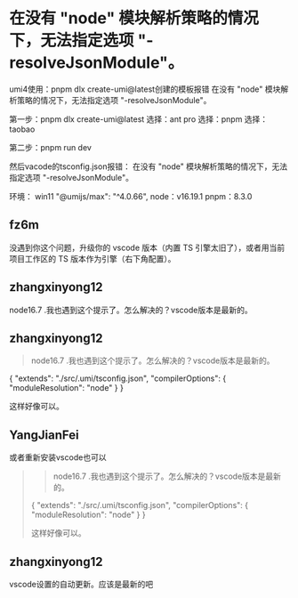 # 在没有 "node" 模块解析策略的情况下，无法指定选项 "-resolveJsonModule"。

umi4使用：pnpm dlx create-umi@latest创建的模板报错
在没有 "node" 模块解析策略的情况下，无法指定选项 "-resolveJsonModule"。

第一步：pnpm dlx create-umi@latest
选择：ant pro
选择：pnpm
选择：taobao

第二步：pnpm run dev

然后vacode的tsconfig.json报错：
在没有 "node" 模块解析策略的情况下，无法指定选项 "-resolveJsonModule"。

环境：
win11
"@umijs/max": "^4.0.66",
node：v16.19.1
pnpm：8.3.0

## fz6m

没遇到你这个问题，升级你的 vscode 版本（内置 TS 引擎太旧了），或者用当前项目工作区的 TS 版本作为引擎（右下角配置）。

## zhangxinyong12

node16.7 .我也遇到这个提示了。怎么解决的？vscode版本是最新的。

## zhangxinyong12

> node16.7 .我也遇到这个提示了。怎么解决的？vscode版本是最新的。

{
"extends": "./src/.umi/tsconfig.json",
"compilerOptions": {
"moduleResolution": "node"
}
}

这样好像可以。

## YangJianFei

或者重新安装vscode也可以

> > node16.7 .我也遇到这个提示了。怎么解决的？vscode版本是最新的。
>
> { "extends": "./src/.umi/tsconfig.json", "compilerOptions": { "moduleResolution": "node" } }
>
> 这样好像可以。

## zhangxinyong12

>

vscode设置的自动更新。应该是最新的吧
